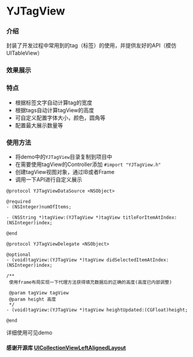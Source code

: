 # YJTagView

### 介绍
封装了开发过程中常用到的tag（标签）的使用，并提供友好的API（模仿UITableView）

### 效果展示


### 特点
* 根据标签文字自动计算tag的宽度
* 根据tags自动计算tagView的高度
* 可自定义配置字体大小，颜色，圆角等
* 配置最大展示数量等

### 使用方法

* 将demo中的`YJTagView`目录复制到项目中
* 在需要使用tagView的Controller添加 `#import "YJTagView.h"` 
* 创建tagView视图对象，通过IB或者Frame
* 调用一下API进行自定义展示

```
@protocol YJTagViewDataSource <NSObject>

@required
- (NSInteger)numOfItems;

- (NSString *)tagView:(YJTagView *)tagView titleForItemAtIndex:(NSInteger)index;

@end

@protocol YJTagViewDelegate <NSObject>

@optional
- (void)tagView:(YJTagView *)tagView didSelectedItemAtIndex:(NSInteger)index;

/**
 使用frame布局实现一下代理方法获得填充数据后的正确的高度(高度已内部调整)

 @param tagView tagView
 @param height 高度
 */
- (void)tagView:(YJTagView *)tagView heightUpdated:(CGFloat)height;

@end
```
详细使用可见demo


####  感谢开源库 [UICollectionViewLeftAlignedLayout](UICollectionViewLeftAlignedLayout)